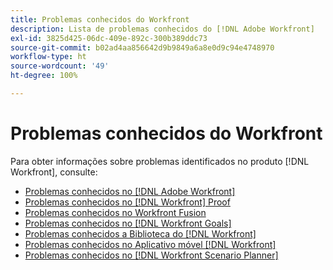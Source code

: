 ```yaml
---
title: Problemas conhecidos do Workfront
description: Lista de problemas conhecidos do [!DNL Adobe Workfront]
exl-id: 3825d425-06dc-409e-892c-300b389ddc73
source-git-commit: b02ad4aa856642d9b9849a6a8e0d9c94e4748970
workflow-type: ht
source-wordcount: '49'
ht-degree: 100%

---
```


# Problemas conhecidos do Workfront

Para obter informações sobre problemas identificados no produto [!DNL Workfront], consulte:

* [Problemas conhecidos no [!DNL Adobe Workfront]](newworkfrontexperience.md)
* [Problemas conhecidos no [!DNL Workfront] Proof](workfrontproof.md)
* [Problemas conhecidos no Workfront Fusion](workfrontfusion.md)
* [Problemas conhecidos no [!DNL Workfront Goals]](workfrontgoals.md)
* [Problemas conhecidos a Biblioteca do [!DNL Workfront] ](workfrontlibrary.md)
* [Problemas conhecidos no Aplicativo móvel [!DNL Workfront] ](workfrontmobile.md)
* [Problemas conhecidos no [!DNL Workfront Scenario Planner]](workfrontscenarioplanner.md)
